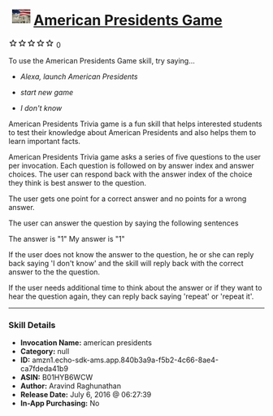 # &nbsp;<img src="skill_icon" alt="American Presidents Game icon" width="36"> [American Presidents Game](http://alexa.amazon.com/#skills/amzn1.echo-sdk-ams.app.840b3a9a-f5b2-4c66-8ae4-ca7fdeda41b9)
![0 stars](../../images/ic_star_border_black_18dp_1x.png)![0 stars](../../images/ic_star_border_black_18dp_1x.png)![0 stars](../../images/ic_star_border_black_18dp_1x.png)![0 stars](../../images/ic_star_border_black_18dp_1x.png)![0 stars](../../images/ic_star_border_black_18dp_1x.png) 0

To use the American Presidents Game skill, try saying...

* *Alexa, launch American Presidents*

* *start new game*

* *I don't know*

American Presidents Trivia game is a fun skill that helps interested students to test their knowledge about American Presidents and also helps them to learn important facts.

American Presidents Trivia game asks a series of five questions to the user per invocation. Each question is followed on by answer index and answer choices. The user can respond back with the answer index of the choice they think is best answer to the question. 

The user gets one point for a correct answer and no points for a wrong answer.

The user can answer the question by saying the following sentences

The answer is "1"
My answer is "1"

If the user does not know the answer to the question, he or she can reply back saying  'I don't know' and the skill will reply back with the correct answer to the the question.

If the user needs additional time to think about the answer or if they want to hear the question again, they can reply back saying 'repeat' or 'repeat it'.

***

### Skill Details

* **Invocation Name:** american presidents
* **Category:** null
* **ID:** amzn1.echo-sdk-ams.app.840b3a9a-f5b2-4c66-8ae4-ca7fdeda41b9
* **ASIN:** B01HYB6WCW
* **Author:** Aravind Raghunathan
* **Release Date:** July 6, 2016 @ 06:27:39
* **In-App Purchasing:** No
